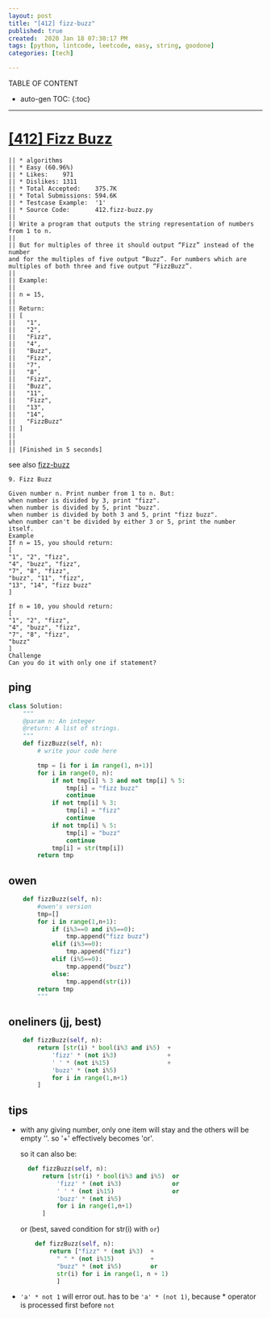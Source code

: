 ```yaml
---
layout: post
title: "[412] fizz-buzz"
published: true
created:  2020 Jan 18 07:30:17 PM
tags: [python, lintcode, leetcode, easy, string, goodone]
categories: [tech]

---
```


TABLE OF CONTENT

* auto-gen TOC:
{:toc}

- - -

# [[412] Fizz Buzz](https://leetcode.com/problems/fizz-buzz/description/)

    || * algorithms
    || * Easy (60.96%)
    || * Likes:    971
    || * Dislikes: 1311
    || * Total Accepted:    375.7K
    || * Total Submissions: 594.6K
    || * Testcase Example:  '1'
    || * Source Code:       412.fizz-buzz.py
    || 
    || Write a program that outputs the string representation of numbers from 1 to n.
    || 
    || But for multiples of three it should output “Fizz” instead of the number
    and for the multiples of five output “Buzz”. For numbers which are
    multiples of both three and five output “FizzBuzz”.
    || 
    || Example:
    || 
    || n = 15,
    || 
    || Return:
    || [
    ||   "1",
    ||   "2",
    ||   "Fizz",
    ||   "4",
    ||   "Buzz",
    ||   "Fizz",
    ||   "7",
    ||   "8",
    ||   "Fizz",
    ||   "Buzz",
    ||   "11",
    ||   "Fizz",
    ||   "13",
    ||   "14",
    ||   "FizzBuzz"
    || ]
    || 
    || 
    || [Finished in 5 seconds]

see also [fizz-buzz](https://www.lintcode.com/problem/fizz-buzz/description)

    9. Fizz Buzz

    Given number n. Print number from 1 to n. But:
    when number is divided by 3, print "fizz".
    when number is divided by 5, print "buzz".
    when number is divided by both 3 and 5, print "fizz buzz".
    when number can't be divided by either 3 or 5, print the number itself.
    Example
    If n = 15, you should return:
    [
    "1", "2", "fizz",
    "4", "buzz", "fizz",
    "7", "8", "fizz",
    "buzz", "11", "fizz",
    "13", "14", "fizz buzz"
    ]

    If n = 10, you should return:
    [
    "1", "2", "fizz",
    "4", "buzz", "fizz",
    "7", "8", "fizz",
    "buzz"
    ]
    Challenge
    Can you do it with only one if statement?


## ping

```python
class Solution:
    """
    @param n: An integer
    @return: A list of strings.
    """
    def fizzBuzz(self, n):
        # write your code here

        tmp = [i for i in range(1, n+1)]
        for i in range(0, n):
            if not tmp[i] % 3 and not tmp[i] % 5:
                tmp[i] = "fizz buzz"
                continue
            if not tmp[i] % 3:
                tmp[i] = "fizz"
                continue
            if not tmp[i] % 5:
                tmp[i] = "buzz"
                continue
            tmp[i] = str(tmp[i])
        return tmp
```

## owen

```python
    def fizzBuzz(self, n):
        #owen's version
        tmp=[]
        for i in range(1,n+1):
            if (i%3==0 and i%5==0):
                tmp.append("fizz buzz")
            elif (i%3==0):
                tmp.append("fizz")
            elif (i%5==0):
                tmp.append("buzz")
            else:
                tmp.append(str(i))
        return tmp
        """
```

## oneliners (jj, best) 

```python
    def fizzBuzz(self, n):
        return [str(i) * bool(i%3 and i%5)  +
            'fizz' * (not i%3)              +
            ' ' * (not i%15)                +
            'buzz' * (not i%5)
            for i in range(1,n+1)
        ]
```

## tips

* with any giving number, only one item will stay and the
others will be empty ''. so '+' effectively becomes 'or'.

  so it can also be:

  ```python
    def fizzBuzz(self, n):
        return [str(i) * bool(i%3 and i%5)  or
            'fizz' * (not i%3)              or
            ' ' * (not i%15)                or
            'buzz' * (not i%5)
            for i in range(1,n+1)
        ]
  ```

  or (best, saved condition for str(i) with `or`)


  ```python
      def fizzBuzz(self, n):
          return ["fizz" * (not i%3)  +
            " " * (not i%15)          +
            "buzz" * (not i%5)        or
            str(i) for i in range(1, n + 1)
            ]
  ```

* `'a' * not 1` will error out. has to be `'a' * (not 1)`, because * operator 
  is processed first before `not`


